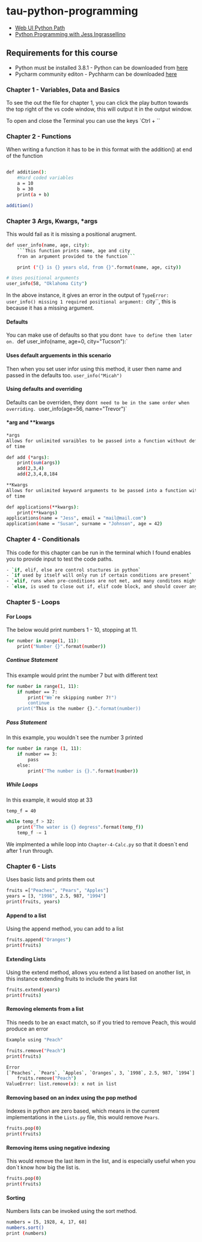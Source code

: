 # tau-python-programming

- [Web UI Python Path](https://testautomationu.applitools.com/learningpaths.html?id=web-ui-python-path)  
- [Python Programming with Jess Ingrassellino](https://testautomationu.applitools.com/python-tutorial/)

## Requirements for this course

- Python must be installed 3.8.1 - Python can be downloaded from [here](https://www.python.org/downloads/)
- Pycharm community editon - Pychharm can be downloaded [here](https://www.jetbrains.com/pycharm/download/#section=windows)

### Chapter 1 - Variables, Data and Basics

To see the out the file for chapter 1, you can click the play button towards the top right of the vs code window, this will output it in the output window.

To open and close the Terminal you can use the keys `Ctrl + ``

### Chapter 2 - Functions

When writing a function it has to be in this format with the addition() at end of the function

```bash

def addition():
    #Hard coded variables
    a = 10
    b = 30
    print(a + b)

addition()
```

### Chapter 3 Args, Kwargs, *args

This would fail as it is missing a positional arugment.

```bash
def user_info(name, age, city):
    ```This function prints name, age and city
    fron an argument provided to the function```

    print ("{} is {} years old, from {}".format(name, age, city))

# Uses positional arguments
user_info(58, "Oklahoma City")
```

In the above instance, it gives an error in the output of `TypeError: user_info() missing 1 required positional argument: `city``, this is because it has a missing argument.

#### Defaults

You can make use of defaults so that you don`t have to define them later on.
`def user_info(name, age=0, city="Tucson"):`

#### Uses default arguements in this scenario

Then when you set user infor using this method, it user then name and passed in the defaults too.
`user_info("Micah")`

#### Using defaults and overriding

Defaults can be overriden, they don`t need to be in the same order when overriding.
`user_info(age=56, name="Trevor")`

#### *arg and **kwargs

```bash
*args
Allows for unlimited varaibles to be passed into a function without defining them ahead
of time

def add (*args):
    print(sum(args))
    add(2,3,4)
    add(2,3,4,8,184

**Kwargs 
Allows for unlimited keyword arguments to be passed into a function without defining them ahead 
of time

def applications(**kwargs):
    print(**kwargs)
applications(name = "Jess", email = "mail@mail.com")
application(name = "Susan", surname = "Johnson", age = 42)
```

### Chapter 4 - Conditionals

This code for this chapter can be run in the terminal which I found enables you to provide input to test the code paths.

```bash
- `if, elif, else are control stuctures in python`
- `if used by itself will only run if certain conditions are present`
- `elif, runs when pre-conditions are not met, and many conditons might be met`
- `else, is used to close out if, elif code block, and should cover anything else`
```

### Chapter 5 - Loops

#### For Loops

The below would print numbers 1 - 10, stopping at 11.

```bash
for number in range(1, 11):
    print("Number {}".format(number))
```

##### Continue Statement

This example would print the number 7 but with different text

```bash
for number in range(1, 11):
    if number == 7:
        print("We`re skipping number 7!")
        continue
    print("This is the number {}.".format(number))
```

##### Pass Statement

In this example, you wouldn`t see the number 3 printed
```bash
for number in range (1, 11):
    if number == 3:
        pass
    else:
        print("The number is {}.".format(number))
```

##### While Loops

In this example, it would stop at 33

```bash
temp_f = 40

while temp_f > 32:
    print("The water is {} degress".format(temp_f))
    temp_f -= 1
```

We implmented a while loop into `Chapter-4-Calc.py` so that it doesn`t end after 1 run through.

### Chapter 6 - Lists

Uses basic lists and prints them out
```bash
fruits =["Peaches", "Pears", "Apples"]
years = [3, "1998", 2.5, 987, "1994"]
print(fruits, years)
```

#### Append to a list

Using the append method, you can add to a list

```bash
fruits.append("Oranges")
print(fruits)
```

#### Extending Lists

Using the extend method, allows you extend a list based on another list, in this instance extending fruits to include the years list

```bash
fruits.extend(years)
print(fruits)
```

#### Removing elements from a list

This needs to be an exact match, so if you tried to remove Peach, this would produce an error

```bash
Example using "Peach"

fruits.remove("Peach")
print(fruits)

Error
[`Peaches`, `Pears`, `Apples`, `Oranges`, 3, `1998`, 2.5, 987, `1994`]
    fruits.remove("Peach")
ValueError: list.remove(x): x not in list
```

#### Removing based on an index using the pop method

Indexes in python are zero based, which means in the current implementations in the `Lists.py` file, this would remove `Pears`.

```bash
fruits.pop(0)
print(fruits)
```

#### Removing items using negative indexing

This would remove the last item in the list, and is especially useful when you don`t know how big the list is.

```bash
fruits.pop(0)
print(fruits)
```

#### Sorting

Numbers lists can be invoked using the sort method.

```bash
numbers = [5, 1928, 4, 17, 68]
numbers.sort()
print (numbers)
```
